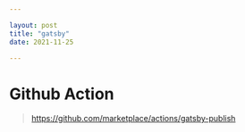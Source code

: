```yaml
---

layout: post
title: "gatsby"
date: 2021-11-25

---
```


# Github Action

> <https://github.com/marketplace/actions/gatsby-publish>